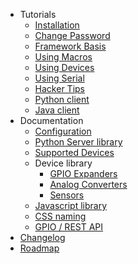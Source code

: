   * Tutorials
    * [Installation](INSTALL.md)
    * [Change Password](PASSWORD.md)
    * [Framework Basis](Tutorial_Basis.md)
    * [Using Macros](Tutorial_Macros.md)
    * [Using Devices](Tutorial_Devices.md)
    * [Using Serial](Tutorial_Serial.md)
    * [Hacker Tips](Tutorial_Tips.md)
    * [Python client](PYTHONCLIENT.md)
    * [Java client](JAVACLIENT.md)
  * Documentation
    * [Configuration](CONFIGURATION.md)
    * [Python Server library](PYTHONSERVER.md)
    * [Supported Devices](DEVICES.md)
    * Device library
      * [GPIO Expanders](DIGITAL.md)
      * [Analog Converters](ANALOG.md)
      * [Sensors](SENSOR.md)
    * [Javascript library](JAVASCRIPT.md)
    * [CSS naming](CSS.md)
    * [GPIO / REST API](RESTAPI.md)
  * [Changelog](CHANGELOG.md)
  * [Roadmap](ROADMAP.md)